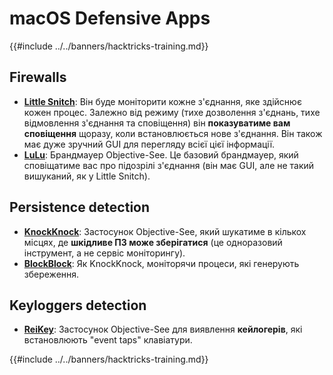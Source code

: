 # macOS Defensive Apps

{{#include ../../banners/hacktricks-training.md}}

## Firewalls

- [**Little Snitch**](https://www.obdev.at/products/littlesnitch/index.html): Він буде моніторити кожне з'єднання, яке здійснює кожен процес. Залежно від режиму (тихе дозволення з'єднань, тихе відмовлення з'єднання та сповіщення) він **показуватиме вам сповіщення** щоразу, коли встановлюється нове з'єднання. Він також має дуже зручний GUI для перегляду всієї цієї інформації.
- [**LuLu**](https://objective-see.org/products/lulu.html): Брандмауер Objective-See. Це базовий брандмауер, який сповіщатиме вас про підозрілі з'єднання (він має GUI, але не такий вишуканий, як у Little Snitch).

## Persistence detection

- [**KnockKnock**](https://objective-see.org/products/knockknock.html): Застосунок Objective-See, який шукатиме в кількох місцях, де **шкідливе ПЗ може зберігатися** (це одноразовий інструмент, а не сервіс моніторингу).
- [**BlockBlock**](https://objective-see.org/products/blockblock.html): Як KnockKnock, моніторячи процеси, які генерують збереження.

## Keyloggers detection

- [**ReiKey**](https://objective-see.org/products/reikey.html): Застосунок Objective-See для виявлення **кейлогерів**, які встановлюють "event taps" клавіатури.

{{#include ../../banners/hacktricks-training.md}}
